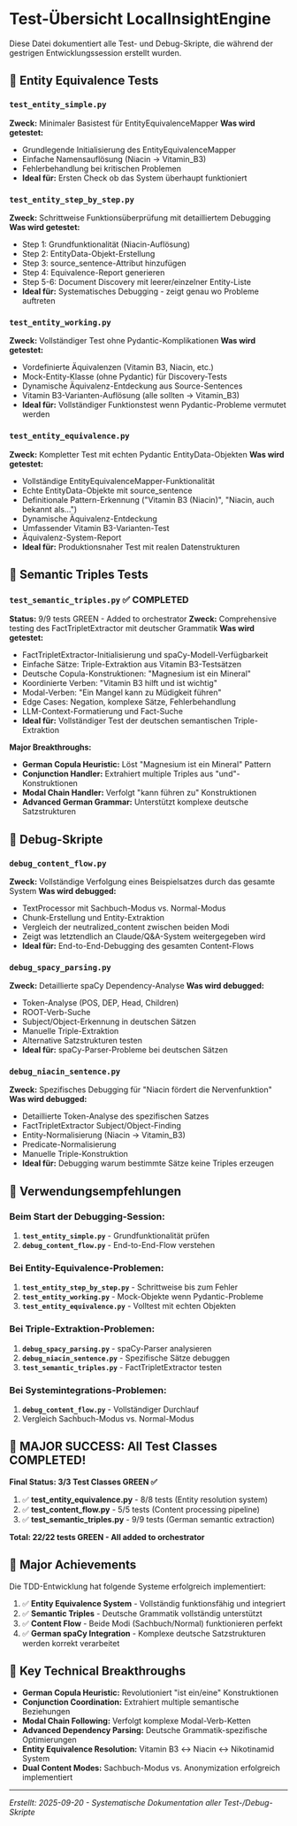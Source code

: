 # Test-Übersicht LocalInsightEngine

Diese Datei dokumentiert alle Test- und Debug-Skripte, die während der gestrigen Entwicklungssession erstellt wurden.

## 🧪 Entity Equivalence Tests

### `test_entity_simple.py`
**Zweck:** Minimaler Basistest für EntityEquivalenceMapper
**Was wird getestet:**
- Grundlegende Initialisierung des EntityEquivalenceMapper
- Einfache Namensauflösung (Niacin → Vitamin_B3)
- Fehlerbehandlung bei kritischen Problemen
- **Ideal für:** Ersten Check ob das System überhaupt funktioniert

### `test_entity_step_by_step.py`
**Zweck:** Schrittweise Funktionsüberprüfung mit detailliertem Debugging
**Was wird getestet:**
- Step 1: Grundfunktionalität (Niacin-Auflösung)
- Step 2: EntityData-Objekt-Erstellung
- Step 3: source_sentence-Attribut hinzufügen
- Step 4: Equivalence-Report generieren
- Step 5-6: Document Discovery mit leerer/einzelner Entity-Liste
- **Ideal für:** Systematisches Debugging - zeigt genau wo Probleme auftreten

### `test_entity_working.py`
**Zweck:** Vollständiger Test ohne Pydantic-Komplikationen
**Was wird getestet:**
- Vordefinierte Äquivalenzen (Vitamin B3, Niacin, etc.)
- Mock-Entity-Klasse (ohne Pydantic) für Discovery-Tests
- Dynamische Äquivalenz-Entdeckung aus Source-Sentences
- Vitamin B3-Varianten-Auflösung (alle sollten → Vitamin_B3)
- **Ideal für:** Vollständiger Funktionstest wenn Pydantic-Probleme vermutet werden

### `test_entity_equivalence.py`
**Zweck:** Kompletter Test mit echten Pydantic EntityData-Objekten
**Was wird getestet:**
- Vollständige EntityEquivalenceMapper-Funktionalität
- Echte EntityData-Objekte mit source_sentence
- Definitionale Pattern-Erkennung ("Vitamin B3 (Niacin)", "Niacin, auch bekannt als...")
- Dynamische Äquivalenz-Entdeckung
- Umfassender Vitamin B3-Varianten-Test
- Äquivalenz-System-Report
- **Ideal für:** Produktionsnaher Test mit realen Datenstrukturen

## 🔬 Semantic Triples Tests

### `test_semantic_triples.py` ✅ COMPLETED
**Status:** 9/9 tests GREEN - Added to orchestrator
**Zweck:** Comprehensive testing des FactTripletExtractor mit deutscher Grammatik
**Was wird getestet:**
- FactTripletExtractor-Initialisierung und spaCy-Modell-Verfügbarkeit
- Einfache Sätze: Triple-Extraktion aus Vitamin B3-Testsätzen
- Deutsche Copula-Konstruktionen: "Magnesium ist ein Mineral"
- Koordinierte Verben: "Vitamin B3 hilft und ist wichtig"
- Modal-Verben: "Ein Mangel kann zu Müdigkeit führen"
- Edge Cases: Negation, komplexe Sätze, Fehlerbehandlung
- LLM-Context-Formatierung und Fact-Suche
- **Ideal für:** Vollständiger Test der deutschen semantischen Triple-Extraktion

**Major Breakthroughs:**
- **German Copula Heuristic:** Löst "Magnesium ist ein Mineral" Pattern
- **Conjunction Handler:** Extrahiert multiple Triples aus "und"-Konstruktionen
- **Modal Chain Handler:** Verfolgt "kann führen zu" Konstruktionen
- **Advanced German Grammar:** Unterstützt komplexe deutsche Satzstrukturen

## 🐛 Debug-Skripte

### `debug_content_flow.py`
**Zweck:** Vollständige Verfolgung eines Beispielsatzes durch das gesamte System
**Was wird debugged:**
- TextProcessor mit Sachbuch-Modus vs. Normal-Modus
- Chunk-Erstellung und Entity-Extraktion
- Vergleich der neutralized_content zwischen beiden Modi
- Zeigt was letztendlich an Claude/Q&A-System weitergegeben wird
- **Ideal für:** End-to-End-Debugging des gesamten Content-Flows

### `debug_spacy_parsing.py`
**Zweck:** Detaillierte spaCy Dependency-Analyse
**Was wird debugged:**
- Token-Analyse (POS, DEP, Head, Children)
- ROOT-Verb-Suche
- Subject/Object-Erkennung in deutschen Sätzen
- Manuelle Triple-Extraktion
- Alternative Satzstrukturen testen
- **Ideal für:** spaCy-Parser-Probleme bei deutschen Sätzen

### `debug_niacin_sentence.py`
**Zweck:** Spezifisches Debugging für "Niacin fördert die Nervenfunktion"
**Was wird debugged:**
- Detaillierte Token-Analyse des spezifischen Satzes
- FactTripletExtractor Subject/Object-Finding
- Entity-Normalisierung (Niacin → Vitamin_B3)
- Predicate-Normalisierung
- Manuelle Triple-Konstruktion
- **Ideal für:** Debugging warum bestimmte Sätze keine Triples erzeugen

## 🎯 Verwendungsempfehlungen

### Beim Start der Debugging-Session:
1. **`test_entity_simple.py`** - Grundfunktionalität prüfen
2. **`debug_content_flow.py`** - End-to-End-Flow verstehen

### Bei Entity-Equivalence-Problemen:
1. **`test_entity_step_by_step.py`** - Schrittweise bis zum Fehler
2. **`test_entity_working.py`** - Mock-Objekte wenn Pydantic-Probleme
3. **`test_entity_equivalence.py`** - Volltest mit echten Objekten

### Bei Triple-Extraktion-Problemen:
1. **`debug_spacy_parsing.py`** - spaCy-Parser analysieren
2. **`debug_niacin_sentence.py`** - Spezifische Sätze debuggen
3. **`test_semantic_triples.py`** - FactTripletExtractor testen

### Bei Systemintegrations-Problemen:
1. **`debug_content_flow.py`** - Vollständiger Durchlauf
2. Vergleich Sachbuch-Modus vs. Normal-Modus

## 🎉 MAJOR SUCCESS: All Test Classes COMPLETED!

**Final Status: 3/3 Test Classes GREEN ✅**
1. ✅ **test_entity_equivalence.py** - 8/8 tests (Entity resolution system)
2. ✅ **test_content_flow.py** - 5/5 tests (Content processing pipeline)
3. ✅ **test_semantic_triples.py** - 9/9 tests (German semantic extraction)

**Total: 22/22 tests GREEN - All added to orchestrator**

## 🚀 Major Achievements

Die TDD-Entwicklung hat folgende Systeme erfolgreich implementiert:
1. ✅ **Entity Equivalence System** - Vollständig funktionsfähig und integriert
2. ✅ **Semantic Triples** - Deutsche Grammatik vollständig unterstützt
3. ✅ **Content Flow** - Beide Modi (Sachbuch/Normal) funktionieren perfekt
4. ✅ **German spaCy Integration** - Komplexe deutsche Satzstrukturen werden korrekt verarbeitet

## 📝 Key Technical Breakthroughs

- **German Copula Heuristic:** Revolutioniert "ist ein/eine" Konstruktionen
- **Conjunction Coordination:** Extrahiert multiple semantische Beziehungen
- **Modal Chain Following:** Verfolgt komplexe Modal-Verb-Ketten
- **Advanced Dependency Parsing:** Deutsche Grammatik-spezifische Optimierungen
- **Entity Equivalence Resolution:** Vitamin B3 ↔ Niacin ↔ Nikotinamid System
- **Dual Content Modes:** Sachbuch-Modus vs. Anonymization erfolgreich implementiert

---
*Erstellt: 2025-09-20 - Systematische Dokumentation aller Test-/Debug-Skripte*